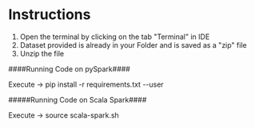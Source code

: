 # Instructions
1. Open the terminal by clicking on the tab "Terminal" in IDE
2. Dataset provided is already in your Folder and is saved as a "zip" file
3. Unzip the file

####Running Code on pySpark####

Execute  -> pip install -r requirements.txt --user

#####Running Code on Scala Spark####

Execute -> source scala-spark.sh